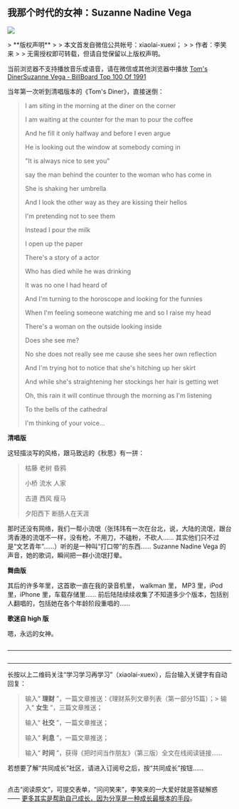 ## 我那个时代的女神：Suzanne Nadine Vega
 ![](http://mmbiz.qpic.cn/mmbiz/BDcu2rMySicpC7KjIJDZwjZQpZPBsiby4zxLVia1qZiam0akFWdZ1a6zBxUh3rDHOjFpuetVZwrM5hdiczvAhkQZ24Q/640?wx_fmt=jpeg&wxfrom=5)
<head><meta http-equiv="Content-Type" content="text/html; charset=utf-8"></head>
> **版权声明**
> 
> 本文首发自微信公共帐号：xiaolai-xuexi；
> 
> 作者：李笑来
> 
> 无需授权即可转载，但请自觉保留以上版权声明。

<qqmusic class="res_iframe qqmusic_iframe js_editor_qqmusic" musicid="2690972" mid="0032fm4f2DnS8d" albumurl="/W/y/001PT7NX1lhuWy.jpg" audiourl="http://ws.stream.qqmusic.qq.com/2690972.m4a?fromtag=46" music_name="Tom's Diner" commentid="1628637249" singer="Suzanne Vega - BillBoard Top 100 Of 1991" play_length="228000" src="/cgi-bin/readtemplate?t=tmpl/qqmusic_tmpl&amp;singer=Suzanne%20Vega%20-%20BillBoard%20Top%20100%20Of%201991&amp;music_name=Tom%27s%20Diner"></qqmusic> 当前浏览器不支持播放音乐或语音，请在微信或其他浏览器中播放   [Tom's DinerSuzanne Vega - BillBoard Top 100 Of 1991 ](javascript:void(0);)

当年第一次听到清唱版本的《Tom's Diner》，直接迷倒：

> I am siting in the morning at the diner on the corner
> 
> I am waiting at the counter for the man to pour the coffee
> 
> And he fill it only halfway and before I even argue
> 
> He is looking out the window at somebody coming in
> 
> "It is always nice to see you"
> 
> say the man behind the counter to the woman who has come in
> 
> She is shaking her umbrella
> 
> And I look the other way as they are kissing their hellos
> 
> I'm pretending not to see them
> 
> Instead I pour the milk
> 
> I open up the paper
> 
> There's a story of a actor
> 
> Who has died while he was drinking
> 
> It was no one I had heard of
> 
> And I'm turning to the horoscope and looking for the funnies
> 
> When I'm feeling someone watching me and so I raise my head
> 
> There's a woman on the outside looking inside
> 
> Does she see me?
> 
> No she does not really see me cause she sees her own reflection
> 
> And I'm trying hot to notice that she's hitching up her skirt
> 
> And while she's straightening her stockings her hair is getting wet
> 
> Oh, this rain it will continue through the morning as I'm listening
> 
> To the bells of the cathedral
> 
> I'm thinking of your voice...

**清唱版**



这轻描淡写的风格，跟马致远的《秋思》有一拼：

> 枯藤 老树 昏鸦
> 
> 小桥 流水 人家
> 
> 古道 西风 瘦马
> 
> 夕阳西下 断肠人在天涯

那时还没有网络，我们一帮小流氓（张玮玮有一次在台北，说，大陆的流氓，跟台湾香港的流氓不一样，没有枪，不用刀，不磕粉，不砍人…… 其实他们只不过是“文艺青年”……）听的是一种叫“打口带”的东西…… Suzanne Nadine Vega 的声音，她的歌词，瞬间把一群小流氓打晕。

**舞曲版**



其后的许多年里，这首歌一直在我的录音机里， walkman 里， MP3 里，iPod 里，iPhone 里，车载存储里…… 前后陆陆续续收集了不知道多少个版本，包括别人翻唱的，包括她在各个年龄阶段重唱的……

**歌迷自 high 版**



嗯，永远的女神。

![]()

* * *

![]()

* * *

长按以上二维码关注“学习学习再学习”（xiaolai-xuexi），后台输入关键字有自动回复：

> 输入“ **理财** ”，一篇文章推送：《理财系列文章列表（第一部分15篇）；> 输入“ **女生** ”，三篇文章推送；
> 
> 输入“ **社交** ”，一篇文章推送；
> 
> 输入“ **利息** ”，一篇文章推送；
> 
> 输入“ **时间** ”，获得《把时间当作朋友》（第三版）全文在线阅读链接……

若想要了解“共同成长”社区，请进入订阅号之后，按“共同成长”按钮……

![]()

点击“阅读原文”，可提交表单，“问问笑来”，李笑来的一大爱好就是答疑解惑 —— [更多其实是帮助自己成长，因为分享是一种成长最根本的手段](http://mp.weixin.qq.com/s?__biz=MzAxNzI4MTMwMw==&mid=400342289&idx=1&sn=4a2e622f468db41c965e30dd3e1e9ee1&scene=21#wechat_redirect)。


